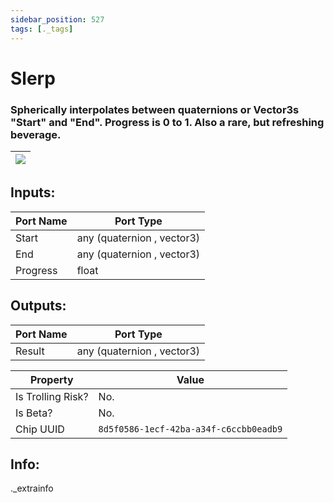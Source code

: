 ```yaml
---
sidebar_position: 527
tags: [._tags]
---
```


# Slerp


### Spherically interpolates between quaternions or Vector3s "Start" and "End". Progress is 0 to 1. Also a rare, but refreshing beverage.

| ![](https://images-ext-2.discordapp.net/external/MPmIaQzlEPmgGWlgi-WxBBXt0Bjv_zWPkg1y1f_sy3s/https/www.recroomcircuits.com/image/circuit/absolute-value?width=206&height=108) |
|-----|

## Inputs:
| Port Name | Port Type |
|-----------|-----------|
| Start | any (quaternion , vector3) |
| End | any (quaternion , vector3) |
| Progress | float |

## Outputs:
| Port Name | Port Type |
|-----------|-----------|
| Result | any (quaternion , vector3) | 

| Property  | Value |
|-------------------|-----------|
| Is Trolling Risk? | No. |
| Is Beta? | No. |
| Chip UUID | `8d5f0586-1ecf-42ba-a34f-c6ccbb0eadb9` |

## Info:
._extrainfo